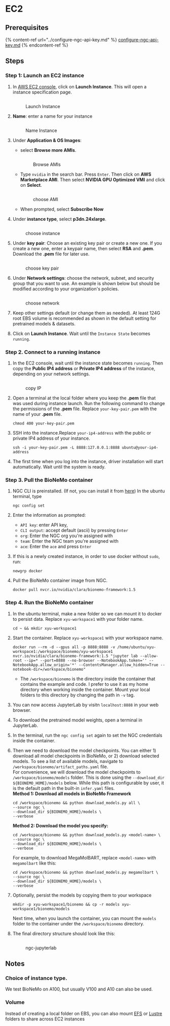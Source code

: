 # EC2

## Prerequisites

{% content-ref url="../configure-ngc-api-key.md" %}
[configure-ngc-api-key.md](../configure-ngc-api-key.md)
{% endcontent-ref %}

## Steps

### Step 1: Launch an EC2 instance

1.  In [AWS EC2 console](https://us-east-1.console.aws.amazon.com/ec2/home?region=us-east-1), click on **Launch Instance**. This will open a instance specification page.

    <figure><img src="../../.gitbook/assets/images/ec2-launch-instance.jpg" alt=""><figcaption><p>Launch Instance</p></figcaption></figure>
2.  **Name**: enter a name for your instance

    <figure><img src="../../.gitbook/assets/images/ec2-name-instance.jpg" alt=""><figcaption><p>Name Instance</p></figcaption></figure>
3. Under **Application & OS Images**:
   *   select **Browse more AMIs**.

       <figure><img src="../../.gitbook/assets/images/ec2-browse-ami.jpg" alt=""><figcaption><p>Browse AMIs</p></figcaption></figure>
   *   Type `nvidia` in the search bar. Press `Enter`. Then click on **AWS Marketplace AMI**. Then select **NVIDIA GPU Optimized VMI** and click on **Select**.

       <figure><img src="../../.gitbook/assets/images/ec2-choose-ami.jpg" alt=""><figcaption><p>choose AMI</p></figcaption></figure>
   * When prompted, select **Subscribe Now**
4.  Under **instance type**, select **p3dn.24xlarge**.

    <figure><img src="../../.gitbook/assets/images/ec2-choose-instance.jpg" alt=""><figcaption><p>choose instance</p></figcaption></figure>
5.  Under **key pair**: Choose an existing key pair or create a new one. If you create a new one, enter a keypair name, then select **RSA** and **.pem**. Download the **.pem** file for later use.

    <figure><img src="../../.gitbook/assets/images/ec2-keypairs.jpg" alt=""><figcaption><p>choose key pair</p></figcaption></figure>
6.  Under **Network settings**: choose the network, subnet, and security group that you want to use. An example is shown below but should be modified according to your organization's policies.

    <figure><img src="../../.gitbook/assets/images/ec2-network-settings.jpg" alt=""><figcaption><p>choose network</p></figcaption></figure>
7. Keep other settings default (or change them as needed). At least 124G root EBS volume is recommended as shown in the default setting for pretrained models & datasets.
8. Click on **Launch Instance**. Wait until the `Instance State` becomes `running`.

### Step 2. Connect to a running instance

1.  In the EC2 console, wait until the instance state becomes `running`. Then copy the **Public IP4 address** or **Private IP4 address** of the instance, depending on your network settings.

    <figure><img src="../../.gitbook/assets/images/ec2-copy-ip.jpg" alt=""><figcaption><p>copy IP</p></figcaption></figure>
2.  Open a terminal at the local folder where you keep the **.pem** file that was used during instance launch. Run the following command to change the permissions of the **.pem** file. Replace `your-key-pair.pem` with the name of your **.pem** file.

    ```shell
    chmod 400 your-key-pair.pem
    ```
3.  SSH into the instance.Replace `your-ip4-address` with the public or private IP4 address of your instance.

    ```shell
    ssh -i your-key-pair.pem -L 8888:127.0.0.1:8888 ubuntu@your-ip4-address
    ```
4. The first time when you log into the instance, driver installation will start automatically. Wait until the system is ready.

### Step 3. Pull the BioNeMo container

1.  NGC CLI is preinstalled. (If not, you can install it from [here](https://org.ngc.nvidia.com/setup/installers/cli)) In the ubuntu terminal, type

    ```shell
    ngc config set
    ```
2. Enter the information as prompted:
   * `API key`: enter API key,
   * `CLI output`: accept default (ascii) by pressing `Enter`
   * `org`: Enter the NGC org you're assigned with
   * `team`: Enter the NGC team you're assigned with
   * `ace`: Enter the `ace` and press `Enter`
3.  If this is a newly created instance, in order to use docker without `sudo`, run:

    ```shell
    newgrp docker
    ```
4.  Pull the BioNeMo container image from NGC.

    ```shell
    docker pull nvcr.io/nvidia/clara/bionemo-framework:1.5
    ```

### Step 4. Run the BioNeMo container

1.  In the ubuntu terminal, make a new folder so we can mount it to docker to persist data. Replace `xyu-workspace1` with your folder name.

    ```shell
    cd ~ && mkdir xyu-workspace1
    ```
2.  Start the container. Replace `xyu-workspace1` with your workspace name.

    ```shell
    docker run --rm -d --gpus all -p 8888:8888 -v /home/ubuntu/xyu-workspace1:/workspace/bionemo/xyu-workspace1 nvcr.io/nvidia/clara/bionemo-framework:1.5 "jupyter lab --allow-root --ip=* --port=8888 --no-browser --NotebookApp.token='' --NotebookApp.allow_origin='*' --ContentsManager.allow_hidden=True --notebook-dir=/workspace/bionemo"
    ```

    * The `/workspace/bionemo` is the directory inside the container that contains the example and code. I prefer to use it as my home directory when working inside the container. Mount your local folders to this directory by changing the path in `-v` tag.
3. You can now access JupyterLab by visitn `localhost:8888` in your web browser.
4. To download the pretrained model weights, open a terminal in JupyterLab.
5. In the terminal, run the `ngc config set` again to set the NGC credentials inside the container.
6.  Then we need to download the model checkpoints.  You can either 1) download all model checkpoints in BioNeMo, or 2) download selected models. To see a list of available models, navigate to `/workspace/bionemo/artifact_paths.yaml` file. \
    For convenience, we will download the model checkpoints to `/workspace/bionemo/models` folder. This is done using the `--download_dir ${BIONEMO_HOME}/models` below.  While this path is configurable by user, it is the default path in the built-in `infer.yaml` files.  \
    **Method 1: Download all models in BioNeMo Framework**

    ```shell
    cd /workspace/bionemo && python download_models.py all \
    --source ngc \
    --download_dir ${BIONEMO_HOME}/models \
    --verbose
    ```

    **Method 2: Download the model you specify:**&#x20;

    ```shell
    cd /workspace/bionemo && python download_models.py <model-name> \
    --source ngc \
    --download_dir ${BIONEMO_HOME}/models \
    --verbose
    ```

    For example, to download MegaMolBART, replace `<model-name>` with `megamolbart` like this:&#x20;

    ```shell
    cd /workspace/bionemo && python download_models.py megamolbart \
    --source ngc \
    --download_dir ${BIONEMO_HOME}/models \
    --verbose
    ```
7.  Optionally, persist the models by copying them to your workspace

    ```shell
    mkdir -p xyu-workspace1/bionemo && cp -r models xyu-workspace1/bionemo/models
    ```

    Next time, when you launch the container, you can mount the `models` folder to the container under the `/workspace/bionemo` directory.
8.  The final directory structure should look like this:

    <figure><img src="../../.gitbook/assets/images/ngc-jupyterlab.jpg" alt=""><figcaption><p>ngc-jupyterlab</p></figcaption></figure>

## Notes

### Choice of instance type.

We test BioNeMo on A100, but usually V100 and A10 can also be used.

### Volume

Instead of creating a local folder on EBS, you can also mount [EFS](https://aws.amazon.com/efs/) or [Lustre](https://aws.amazon.com/fsx/lustre/) folders to share across EC2 instances
